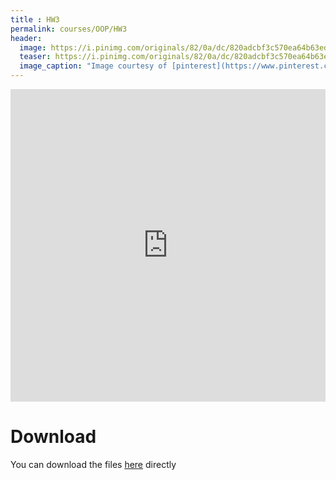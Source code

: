 ```yaml
---
title : HW3
permalink: courses/OOP/HW3
header:
  image: https://i.pinimg.com/originals/82/0a/dc/820adcbf3c570ea64b63edd616857f23.jpg
  teaser: https://i.pinimg.com/originals/82/0a/dc/820adcbf3c570ea64b63edd616857f23.jpg
  image_caption: "Image courtesy of [pinterest](https://www.pinterest.com/pin/320881542170974370/)"
---
```



<iframe src="https://docs.google.com/viewer?srcid=1wRiz6u1N3SE_EL5uZxyGvZnaXUGF7uPV&pid=explorer&efh=false&a=v&chrome=false&embedded=true" style="width:100%; height:500px;" frameborder="0"></iframe>

Download
===
You can download the files [here](/assets/courses/OOP/HW3.rar) directly
